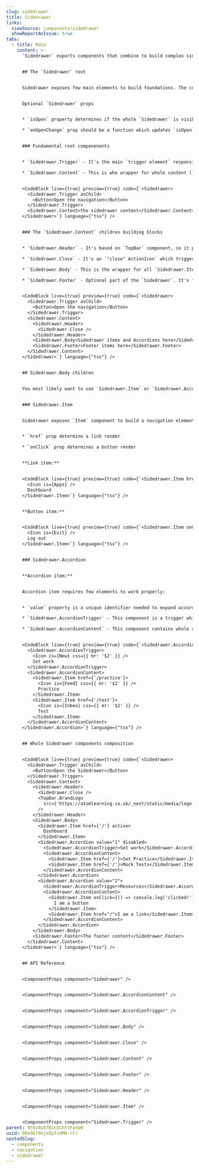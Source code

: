 ```yaml
---
slug: sidedrawer
title: Sidedrawer
links:
  viewSource: components/sidedrawer
  showReportAnIssue: true
tabs:
  - title: Main
    content: >-
      `Sidedrawer` exports components that combine to build complex side navigation.


      ## The `Sidedrawer` root


      Sidedrawer exposes few main elements to build foundations. The core element is a `Sidedrawer` which wraps entire components composition. `Sidedrawer` has build-in state, but also allows you to pass props to control if from the outside. The Sidedrawer root is made in top of the [radix dialog](https://www.radix-ui.com/docs/primitives/components/dialog)


      Optional `Sidedrawer` props


      * `isOpen` property determines if the whole `Sidedrawer` is visible or not.

      * `onOpenChange` prop should be a function which updates `isOpen` state. This function is triggered automatically when click on `Sidedrawer.Overlay`, `Sidedrawer.Close` or press `Escape` key.


      ### Fundamental root componenents


      * `Sidedrawer.Trigger` - It's the main `trigger element` responsible for opening the whole `Sidedrawer.Content`. This component is build on top of [radix dialog trigger](https://www.radix-ui.com/docs/primitives/components/dialog#trigger)

      * `Sidedrawer.Content` - This is whe wrapper for whole content (`Sidedrawer.Header`, `Sidedrawer.Body`, `Sidedrawer.Footer` and other nested elements). This component is build on top of [radix dialog content](https://www.radix-ui.com/docs/primitives/components/dialog#content)


      <CodeBlock live={true} preview={true} code={`<Sidedrawer>
        <Sidedrawer.Trigger asChild>
          <Button>Open the navigation</Button>
        </Sidedrawer.Trigger>
        <Sidedrawer.Content>the sidedrawer content</Sidedrawer.Content>
      </Sidedrawer>`} language={"tsx"} />


      ### The `Sidedrawer.Content` children building blocks


      * `Sidedrawer.Header` - It's based on `TopBar` component, so it plays really well with all `TopBar` subcomponents. This component is flexible, so you can render anything you need inside of it (for example app logo, Sidedrawer.Close etc.)

      * `Sidedrawer.Close` - It's an `"close" ActionIcon` which triggers `Sidedrawer.Content` closing.

      * `Sidedrawer.Body` - This is the wrapper for all `Sidedrawer.Item` items. The content is scrollable.

      * `Sidedrawer.Footer` - Optional part of the `Sidedrawer`. It's fixed to the botton. You can pass whatever you need as it's children.


      <CodeBlock live={true} preview={true} code={`<Sidedrawer>
        <Sidedrawer.Trigger asChild>
          <Button>Open the navigation</Button>
        </Sidedrawer.Trigger>
        <Sidedrawer.Content>
          <Sidedrawer.Header>
            <Sidedrawer.Close />
          </Sidedrawer.Header>
          <Sidedrawer.Body>Sidedrawer items and Accordions here</Sidedrawer.Body>
          <Sidedrawer.Footer>Footer items here</Sidedrawer.Footer>
        </Sidedrawer.Content>
      </Sidedrawer>`} language={"tsx"} />


      ## Sidedrawer.Body children


      You most likely want to use `Sidedrawer.Item` or `Sidedrawer.Accordion` inside of `Sidedrawer.Body`


      ### Sidedrawer.Item


      Sidedrawer exposes `Item` component to build a navigation elements. `Sidedrawer.Item` is renderes as a `link` or a `button` depends on passed props.


      * `href` prop determine a link render

      * `onClick` prop determines a button render


      **Link item:**


      <CodeBlock live={true} preview={true} code={`<Sidedrawer.Item href={'/'}>
        <Icon is={Apps} />
        Dashboard
      </Sidedrawer.Item>`} language={"tsx"} />


      **Button item:**


      <CodeBlock live={true} preview={true} code={`<Sidedrawer.Item onClick={logout}>
        <Icon is={Exit} />
        Log out
      </Sidedrawer.Item>`} language={"tsx"} />


      ### Sidedrawer.Accordion


      **Accordion item:**


      Accordion item requires few elements to work properly:


      * `value` property is a unique identifier needed to expand accordion content. [read more](https://www.radix-ui.com/docs/primitives/components/accordion#item)

      * `Sidedrawer.AccordionTrigger` - This component is a trigger which expand/collapse Accordion content. You can pass a text or components composition as its children.

      * `Sidedrawer.AccordionContent` - This component contains whole accorion content. Most likely you would like to pass few another `Sidedrawer.Item` items inside. Accordion content is collapsed until you click the `Sidedrawer.AccordionTrigger` to expand it.


      <CodeBlock live={true} preview={true} code={`<Sidedrawer.Accordion value="your_unique_identifier">
        <Sidedrawer.AccordionTrigger>
          <Icon is={New} css={{ mr: '$2' }} />
          Set work
        </Sidedrawer.AccordionTrigger>
        <Sidedrawer.AccordionContent>
          <Sidedrawer.Item href={'/practice'}>
            <Icon is={Feed} css={{ mr: '$2' }} />
            Practice
          </Sidedrawer.Item>
          <Sidedrawer.Item href={'/test'}>
            <Icon is={Inbox} css={{ mr: '$2' }} />
            Test
          </Sidedrawer.Item>
        </Sidedrawer.AccordionContent>
      </Sidedrawer.Accordion>`} language={"tsx"} />


      ## Whole Sidedrawer components composition


      <CodeBlock live={true} preview={true} code={`<Sidedrawer>
        <Sidedrawer.Trigger asChild>
          <Button>Open the Sidedrawer</Button>
        </Sidedrawer.Trigger>
        <Sidedrawer.Content>
          <Sidedrawer.Header>
            <Sidedrawer.Close />
            <TopBar.BrandLogo
              src={'https://atomlearning.co.uk/_next/static/media/logo.e9276284.svg'}
            />
          </Sidedrawer.Header>
          <Sidedrawer.Body>
            <Sidedrawer.Item href={'/'} active>
              Dashboard
            </Sidedrawer.Item>
            <Sidedrawer.Accordion value="1" disabled>
              <Sidedrawer.AccordionTrigger>Set work</Sidedrawer.AccordionTrigger>
              <Sidedrawer.AccordionContent>
                <Sidedrawer.Item href={'/'}>Set Practice</Sidedrawer.Item>
                <Sidedrawer.Item href={'/'}>Mock Tests</Sidedrawer.Item>
              </Sidedrawer.AccordionContent>
            </Sidedrawer.Accordion>
            <Sidedrawer.Accordion value="2">
              <Sidedrawer.AccordionTrigger>Resources</Sidedrawer.AccordionTrigger>
              <Sidedrawer.AccordionContent>
                <Sidedrawer.Item onClick={() => console.log('clicked!')}>
                  I am a button
                </Sidedrawer.Item>
                <Sidedrawer.Item href="/">I am a link</Sidedrawer.Item>
              </Sidedrawer.AccordionContent>
            </Sidedrawer.Accordion>
          </Sidedrawer.Body>
          <Sidedrawer.Footer>The footer content</Sidedrawer.Footer>
        </Sidedrawer.Content>
      </Sidedrawer>`} language={"tsx"} />


      ## API Reference


      <ComponentProps component="Sidedrawer" />


      <ComponentProps component="Sidedrawer.AccordionContent" />


      <ComponentProps component="Sidedrawer.AccordionTrigger" />


      <ComponentProps component="Sidedrawer.Body" />


      <ComponentProps component="Sidedrawer.Close" />


      <ComponentProps component="Sidedrawer.Content" />


      <ComponentProps component="Sidedrawer.Footer" />


      <ComponentProps component="Sidedrawer.Header" />


      <ComponentProps component="Sidedrawer.Item" />


      <ComponentProps component="Sidedrawer.Trigger" />
parent: 95SvEwV7BznSChttFanpW
uuid: 96eOG7OojxOpfsmMB-rCr
nestedSlug:
  - components
  - navigation
  - sidedrawer
---
```

